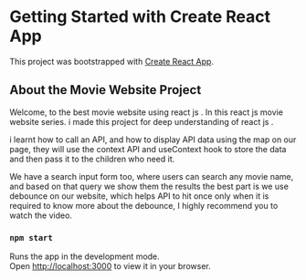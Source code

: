 # Getting Started with Create React App

This project was bootstrapped with [Create React App](https://github.com/facebook/create-react-app).

## About the Movie Website Project

Welcome, to the best movie website using react js . In this react js movie website series. i made this project for deep understanding of react js .

i learnt  how to call an API, and how to display API data using the map on our page, they will use the context API and useContext hook to store the data and then pass it to the children who need it.

We have a search input form too, where users can search any movie name, and based on that query we show them the results the best part is we use debounce on our website, which helps API to hit once only when it is required to know more about the debounce, I highly recommend you to watch the video.

### `npm start`

Runs the app in the development mode.\
Open [http://localhost:3000](http://localhost:3000) to view it in your browser.

